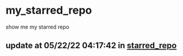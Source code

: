 # my_starred_repo
show me my starred repo

update at 05/22/22 04:17:42 in [starred_repo](./index.html)
---

